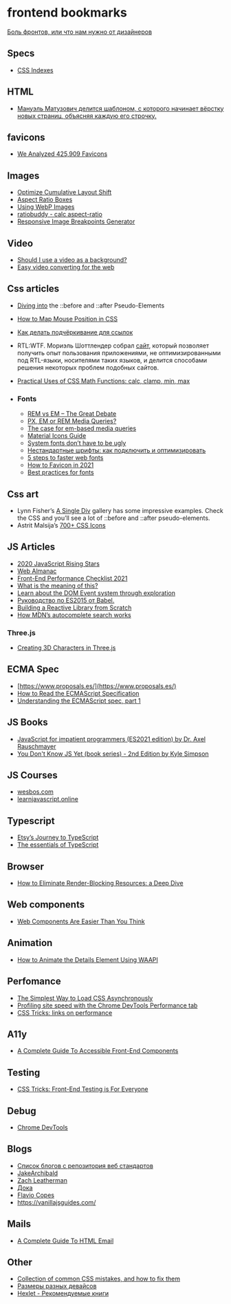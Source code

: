 # frontend bookmarks

[Боль фронтов, или что нам нужно от дизайнеров](https://habr.com/ru/post/541666/)

## Specs

- [CSS Indexes](https://drafts.csswg.org/indexes/)

## HTML
- [Мануэль Матузович делится шаблоном, с которого начинает вёрстку новых страниц, объясняя каждую его строчку.
](https://www.matuzo.at/blog/html-boilerplate/)

## favicons
 - [We Analyzed 425,909 Favicons](https://iconmap.io/blog)

## Images
- [Optimize Cumulative Layout Shift](https://web.dev/optimize-cls/?utm_source=lighthouse&utm_medium=unknown#images-without-dimensions)
- [Aspect Ratio Boxes](https://css-tricks.com/aspect-ratio-boxes/)
- [Using WebP Images](https://css-tricks.com/using-webp-images/)
- [ratiobuddy - calc aspect-ratio](https://ratiobuddy.com/)
- [Responsive Image Breakpoints Generator](https://responsivebreakpoints.com/)

## Video
- [Should I use a video as a background?](https://css-tricks.com/should-i-use-a-video-as-a-background/)
- [Easy video converting for the web](https://mefody.dev/chunks/ffmpeg-alias/)

## Css articles
- [Diving into](https://codersblock.com/blog/diving-into-the-before-and-after-pseudo-elements/) the ::before and ::after Pseudo-Elements
- [How to Map Mouse Position in CSS](https://css-tricks.com/how-to-map-mouse-position-in-css/)
- [Как делать подчёркивание для ссылок](https://css-irl.info/animating-underlines/)
- RTL:WTF. Мориэль Шоттлендер собрал [сайт](https://rtl.wtf/), который позволяет получить опыт пользования приложениями, не оптимизированными под RTL-языки, носителями таких языков, и делится способами решения некоторых проблем подобных сайтов.
- [Practical Uses of CSS Math Functions: calc, clamp, min, max](https://moderncss.dev/practical-uses-of-css-math-functions-calc-clamp-min-max/)

- ### Fonts
  - [REM vs EM – The Great Debate](https://zellwk.com/blog/rem-vs-em/)
  - [PX, EM or REM Media Queries?](https://zellwk.com/blog/media-query-units/)
  - [The case for em-based media queries](https://css-tricks.com/weekly-platform-news-focus-rings-donut-scope-ditching-em-units-and-global-privacy-control/#the-case-for-em-based-media-queries)
  - [Material Icons Guide](https://developers.google.com/fonts/docs/material_icons)
  - [System fonts don’t have to be ugly](https://iainbean.com/posts/2021/system-fonts-dont-have-to-be-ugly/)
  - [Нестандартные шрифты: как подключить и оптимизировать](https://habr.com/ru/company/htmlacademy/blog/552388/)
  - [5 steps to faster web fonts](https://iainbean.com/posts/2021/5-steps-to-faster-web-fonts/)
  - [How to Favicon in 2021](https://evilmartians.com/chronicles/how-to-favicon-in-2021-six-files-that-fit-most-needs)
  - [Best practices for fonts](https://web.dev/font-best-practices/)

## Css art
- Lynn Fisher’s [A Single Div](https://a.singlediv.com/) gallery has some impressive examples. Check the CSS and you’ll see a lot of ::before and ::after pseudo-elements.
- Astrit Malsija’s [700+ CSS Icons](https://css.gg/app)

## JS Articles
- [2020 JavaScript Rising Stars](https://risingstars.js.org/2020/ru#section-learning)
- [Web Almanac](https://almanac.httparchive.org/en/2020/javascript)
- [Front-End Performance Checklist 2021](https://www.smashingmagazine.com/2021/01/front-end-performance-2021-free-pdf-checklist/)
- [What is the meaning of this?](https://web.dev/javascript-this/)
- [Learn about the DOM Event system through exploration](https://domevents.dev/)
- [Руководство по ES2015 от Babel.](https://babeljs.io/docs/en/learn)
- [Building a Reactive Library from Scratch](https://dev.to/ryansolid/building-a-reactive-library-from-scratch-1i0p)
- [How MDN’s autocomplete search works](https://hacks.mozilla.org/2021/08/mdns-autocomplete-search/)

### Three.js 
 - [Creating 3D Characters in Three.js](https://tympanus.net/codrops/2021/10/04/creating-3d-characters-in-three-js/)

## ECMA Spec
- [https://www.proposals.es/](https://www.proposals.es/)
- [How to Read the ECMAScript Specification](https://timothygu.me/es-howto/)
- [Understanding the ECMAScript spec, part 1](https://v8.dev/blog/understanding-ecmascript-part-1)

## JS Books
- [JavaScript for impatient programmers (ES2021 edition) by Dr. Axel Rauschmayer](https://exploringjs.com/impatient-js/toc.html)
- [You Don't Know JS Yet (book series) - 2nd Edition by Kyle Simpson](https://github.com/getify/You-Dont-Know-JS)

## JS Courses
 - [wesbos.com](https://wesbos.com/javascript)
 - [learnjavascript.online](https://learnjavascript.online/)

## Typescript
 - [Etsy’s Journey to TypeScript](https://codeascraft.com/2021/11/08/etsys-journey-to-typescript/)
 - [The essentials of TypeScript](https://exploringjs.com/tackling-ts/ch_typescript-essentials.html)

## Browser
 - [How to Eliminate Render-Blocking Resources: a Deep Dive](https://sia.codes/posts/render-blocking-resources/)

## Web components
- [Web Components Are Easier Than You Think](https://css-tricks.com/web-components-are-easier-than-you-think/)

## Animation
 - [How to Animate the Details Element Using WAAPI](https://css-tricks.com/how-to-animate-the-details-element-using-waapi/)

## Perfomance
 - [The Simplest Way to Load CSS Asynchronously](https://www.filamentgroup.com/lab/load-css-simpler/)
 - [Profiling site speed with the Chrome DevTools Performance tab](https://www.debugbear.com/blog/devtools-performance)
 - [CSS Tricks: links on performance](https://css-tricks.com/links-on-performance/)

## A11y
  - [A Complete Guide To Accessible Front-End Components](https://www.smashingmagazine.com/2021/03/complete-guide-accessible-front-end-components/)

## Testing
  - [CSS Tricks: Front-End Testing is For Everyone](https://css-tricks.com/front-end-testing-is-for-everyone/)

## Debug
  - [Chrome DevTools](https://developer.chrome.com/docs/devtools/)

## Blogs
  - [Список блогов с репозитория веб стандартов](https://github.com/web-standards-ru/indie-list)
  - [JakeArchibald](https://jakearchibald.com/)
  - [Zach Leatherman](https://www.zachleat.com/)
  - [Дока](https://y-doka.site/)
  - [Flavio Copes](https://flaviocopes.com/)
  - https://vanillajsguides.com/

## Mails
  - [A Complete Guide To HTML Email](https://www.smashingmagazine.com/2021/04/complete-guide-html-email-templates-tools/)

## Other
  - [Collection of common CSS mistakes, and how to fix them](https://csshell.dev/)
  - [Размеры разных девайсов](https://screensiz.es/)
  - [Hexlet - Рекомендуемые книги](https://ru.hexlet.io/pages/recommended-books)

